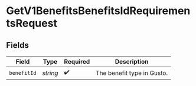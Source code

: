 # GetV1BenefitsBenefitsIdRequirementsRequest


## Fields

| Field                      | Type                       | Required                   | Description                |
| -------------------------- | -------------------------- | -------------------------- | -------------------------- |
| `benefitId`                | *string*                   | :heavy_check_mark:         | The benefit type in Gusto. |